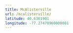 ```yaml
---
title: McAlisterville
url: /mcalisterville/
latitude: 40.6361901
longitude: -77.27470960000001
---
```

